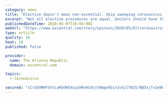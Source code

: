 ```yaml
---
category: news
title: "Elective doesn't mean non-essential. Skip sweeping coronavirus bans, let doctors decide."
excerpt: "Not all elective procedures are equal. Doctors should have the discretion to decide which are necessary, even during a pandemic like coronavirus."
publishedDateTime: 2020-05-07T16:03:00Z
webUrl: "https://www.azcentral.com/story/opinion/2020/05/07/coronavirus-elective-surgery-bans-let-doctors-decide-column/5177385002/"
type: article
quality: 16
heat: 16
published: false

provider:
  name: The Arizona Republic
  domain: azcentral.com

topics:
  - Coronavirus

secured: "sCrdSHMHFShrLaROdH54sy1mRnHCdvjtWAgoKbiv2vSjlYNJ5/NB5xjfv2eNK5xYNA8lXyMEQrLVBsdiEf4bqGV8eT3Fdx4kTdmMUsfhUulgdIRs7+NxxF9jlVbfWYLkWwCaglkqyQPxDE3cNaIkuUT+CrK/qcVpbGj9BjPIc+sKEn9unr4DLnl4MZkX0+2EXgHaduj01Wgr4Uhdc1A/WLxNPRsykRq2N7/UKJwgn/5J2Pkn1w/W1fKkKND6wfBOvh4xmMue5tsZkgXCTopHk2mPe2miuEkwXTTk5oTEOU0cPea5cQHylTiGGp5i5U3Dx5qC5qfpT6cG1Blggmm5gbXi4WDW/pQk4xyEfgg4LHVzRYi0WL7dIY4eNcNZqwh3X7UsIdnABp7zi1u1eIEv6DNn9fMBVRDOC4Zqx2p8ak3TXBDYeCf+2gxYw8ENV3ssGPteSiKNyj9JtmEpy9/n/wyB1Cly6vFO+MM6ZKVjGnU=;IkC2bpy9OfebbujN+OzzYg=="
---
```



